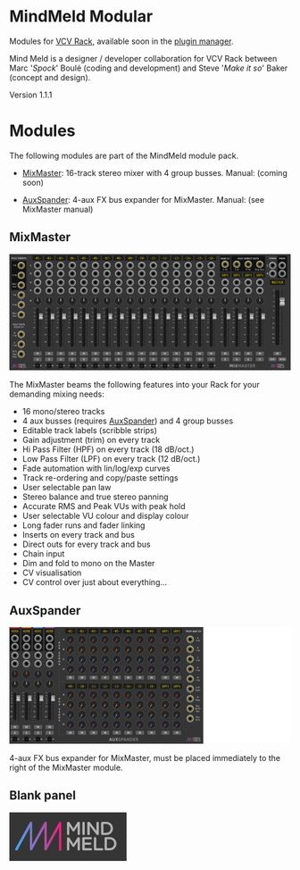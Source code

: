 # MindMeld Modular

Modules for [VCV Rack](https://vcvrack.com), available soon in the [plugin manager](https://vcvrack.com/plugins.html). 

Mind Meld is a designer / developer collaboration for VCV Rack between Marc '_Spock_' Boulé (coding and development) and Steve '_Make it so_' Baker (concept and design). 

Version 1.1.1

[//]: # (!!!!!UPDATE VERSION NUMBER IN PLUGIN.JSON ALSO!!!!!   120% Zoom for jpgs)


# Modules <a id="modules"></a>

The following modules are part of the MindMeld module pack.

* [MixMaster](#mixmaster): 16-track stereo mixer with 4 group busses. Manual: (coming soon)

* [AuxSpander](#auxspander): 4-aux FX bus expander for MixMaster. Manual: (see MixMaster manual)


## MixMaster <a id="mixmaster"></a>

![IM](res/img/MixMaster.jpg)

The MixMaster beams the following features into your Rack for your demanding mixing needs:

* 16 mono/stereo tracks
* 4 aux busses (requires [AuxSpander](#auxspander)) and 4 group busses
* Editable track labels (scribble strips)
* Gain adjustment (trim) on every track 
* Hi Pass Filter (HPF) on every track (18 dB/oct.)
* Low Pass Filter (LPF) on every track (12 dB/oct.)
* Fade automation with lin/log/exp curves
* Track re-ordering and copy/paste settings
* User selectable pan law
* Stereo balance and true stereo panning
* Accurate RMS and Peak VUs with peak hold
* User selectable VU colour and display colour
* Long fader runs and fader linking
* Inserts on every track and bus
* Direct outs for every track and bus
* Chain input
* Dim and fold to mono on the Master
* CV visualisation
* CV control over just about everything...


## AuxSpander <a id="auxspander"></a>

![IM](res/img/Auxspander.jpg)

4-aux FX bus expander for MixMaster, must be placed immediately to the right of the MixMaster module.


## Blank panel

![IM](res/img/Blank.jpg)
